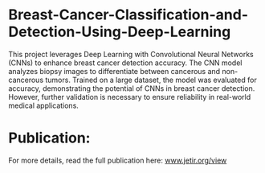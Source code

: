 # Breast-Cancer-Classification-and-Detection-Using-Deep-Learning
This project leverages Deep Learning with Convolutional Neural Networks (CNNs) to enhance breast cancer detection accuracy. The CNN model analyzes biopsy images to differentiate between cancerous and non-cancerous tumors. Trained on a large dataset, the model was evaluated for accuracy, demonstrating the potential of CNNs in breast cancer detection. However, further validation is necessary to ensure reliability in real-world medical applications.

# Publication: 
For more details, read the full publication here: www.jetir.org/view
